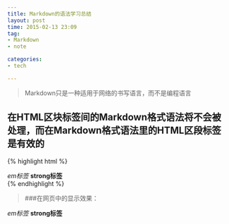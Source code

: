 ```yaml
---
title: Markdown的语法学习总结
layout: post
time: 2015-02-13 23:09
tag:
- Markdown
- note

categories:
- tech

---
```


> Markdown只是一种适用于网络的书写语言，而不是编程语言

## 在HTML区块标签间的Markdown格式语法将不会被处理，而在Markdown格式语法里的HTML区段标签是有效的

{% highlight html %}
<div>
	<em>em标签</em>
	<strong>strong标签</strong>
</div>
{% endhighlight %}

> ###在网页中的显示效果：
<div>
	<em>em标签</em>
	<strong>strong标签</strong>
</div>



